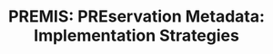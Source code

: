 ---
abstract: null
creators:
- van Wijngaarden, Hilde
date: null
document_url: https://services.phaidra.univie.ac.at/api/object/o:295020/download
grand_parent: iPRES
institutions: []
keywords:
- beijing
landing_page_url: https://phaidra.univie.ac.at/o:295020
language: eng
layout: publication
license: CC BY-SA 3.0 AT
notes_url: null
parent: iPRES 2004
publication_type: presentation
size: 25177
slides_url: null
source_name: iPRES
title: 'PREMIS: PREservation Metadata: Implementation Strategies'
year: 2004
---